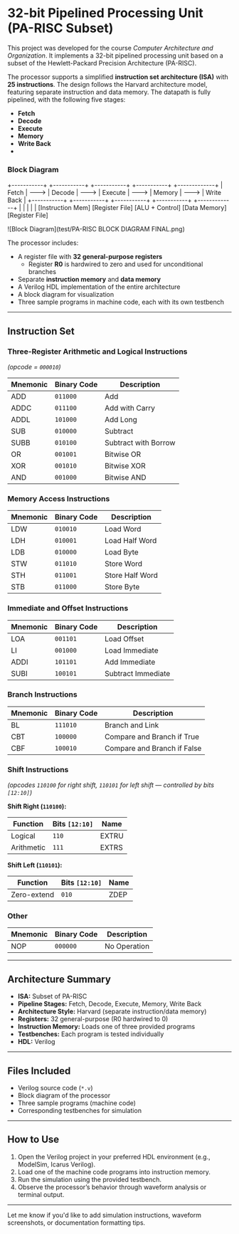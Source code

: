 # 32-bit Pipelined Processing Unit (PA-RISC Subset)

This project was developed for the course *Computer Architecture and Organization*. It implements a 32-bit pipelined processing unit based on a subset of the Hewlett-Packard Precision Architecture (PA-RISC).

The processor supports a simplified **instruction set architecture (ISA)** with **25 instructions**. The design follows the Harvard architecture model, featuring separate instruction and data memory. The datapath is fully pipelined, with the following five stages:
- **Fetch**
- **Decode**
- **Execute**
- **Memory**
- **Write Back**
- 
### Block Diagram
   +-----------+       +-----------+       +-----------+       +-----------+       +-------------+
   |  Fetch    | --->  |  Decode   | --->  | Execute   | --->  |  Memory   | --->  |  Write Back |
   +-----------+       +-----------+       +-----------+       +-----------+       +-------------+
        |                   |                   |                   |                    |
   [Instruction Mem]   [Register File]     [ALU + Control]    [Data Memory]       [Register File]
   
![Block Diagram](test/PA-RISC BLOCK DIAGRAM FINAL.png)


The processor includes:
- A register file with **32 general-purpose registers**
  - Register **R0** is hardwired to zero and used for unconditional branches
- Separate **instruction memory** and **data memory**
- A Verilog HDL implementation of the entire architecture
- A block diagram for visualization
- Three sample programs in machine code, each with its own testbench

---

## Instruction Set

### Three-Register Arithmetic and Logical Instructions  
*(opcode = `000010`)*

| Mnemonic | Binary Code | Description                      |
|----------|-------------|----------------------------------|
| ADD      | `011000`    | Add                              |
| ADDC     | `011100`    | Add with Carry                   |
| ADDL     | `101000`    | Add Long                         |
| SUB      | `010000`    | Subtract                         |
| SUBB     | `010100`    | Subtract with Borrow             |
| OR       | `001001`    | Bitwise OR                       |
| XOR      | `001010`    | Bitwise XOR                      |
| AND      | `001000`    | Bitwise AND                      |

### Memory Access Instructions

| Mnemonic | Binary Code | Description         |
|----------|-------------|---------------------|
| LDW      | `010010`    | Load Word           |
| LDH      | `010001`    | Load Half Word      |
| LDB      | `010000`    | Load Byte           |
| STW      | `011010`    | Store Word          |
| STH      | `011001`    | Store Half Word     |
| STB      | `011000`    | Store Byte          |

### Immediate and Offset Instructions

| Mnemonic | Binary Code | Description         |
|----------|-------------|---------------------|
| LOA      | `001101`    | Load Offset         |
| LI       | `001000`    | Load Immediate      |
| ADDI     | `101101`    | Add Immediate       |
| SUBI     | `100101`    | Subtract Immediate  |

### Branch Instructions

| Mnemonic | Binary Code | Description                    |
|----------|-------------|--------------------------------|
| BL       | `111010`    | Branch and Link                |
| CBT      | `100000`    | Compare and Branch if True     |
| CBF      | `100010`    | Compare and Branch if False    |

### Shift Instructions  
*(opcodes `110100` for right shift, `110101` for left shift — controlled by bits `[12:10]`)*

**Shift Right (`110100`):**

| Function | Bits `[12:10]` | Name   |
|----------|----------------|--------|
| Logical  | `110`          | EXTRU  |
| Arithmetic | `111`        | EXTRS  |

**Shift Left (`110101`):**

| Function | Bits `[12:10]` | Name   |
|----------|----------------|--------|
| Zero-extend | `010`       | ZDEP   |

### Other

| Mnemonic | Binary Code | Description     |
|----------|-------------|-----------------|
| NOP      | `000000`    | No Operation    |

---

## Architecture Summary

- **ISA:** Subset of PA-RISC
- **Pipeline Stages:** Fetch, Decode, Execute, Memory, Write Back
- **Architecture Style:** Harvard (separate instruction/data memory)
- **Registers:** 32 general-purpose (R0 hardwired to 0)
- **Instruction Memory:** Loads one of three provided programs
- **Testbenches:** Each program is tested individually
- **HDL:** Verilog

---

## Files Included

- Verilog source code (`*.v`)
- Block diagram of the processor
- Three sample programs (machine code)
- Corresponding testbenches for simulation

---

## How to Use

1. Open the Verilog project in your preferred HDL environment (e.g., ModelSim, Icarus Verilog).
2. Load one of the machine code programs into instruction memory.
3. Run the simulation using the provided testbench.
4. Observe the processor’s behavior through waveform analysis or terminal output.

---

Let me know if you'd like to add simulation instructions, waveform screenshots, or documentation formatting tips.

